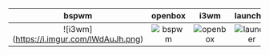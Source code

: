 | bspwm | openbox |  i3wm  | launcher |
| :----:|  :----: | :------:|  :----: |
| ![i3wm] (https://i.imgur.com/lWdAuJh.png)| ![bspwm](https://i.imgur.com/Dff0iNs.png) | ![openbox](https://i.imgur.com/LXS7K7p.png) | ![launcher](https://i.imgur.com/A9psUwK.png) |
